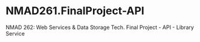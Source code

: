 # NMAD261.FinalProject-API
NMAD 262: Web Services &amp; Data Storage Tech. Final Project - API - Library Service
